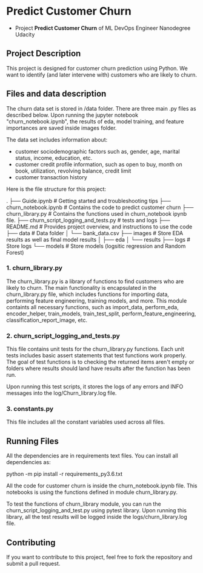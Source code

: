 # Predict Customer Churn

- Project **Predict Customer Churn** of ML DevOps Engineer Nanodegree Udacity

## Project Description
This project is designed for customer churn prediction using Python. We want to identify (and later intervene with) customers who are likely to churn. 

## Files and data description
The churn data set is stored in /data folder. There are three main .py files as described below. Upon running the jupyter notebook "churn_notebook.ipynb", the results of eda, model training, and feature importances are saved inside images folder.

The data set includes information about:
* customer sociodemographic factors such as, gender, age, marital status, income, education, etc.
* customer credit profile information, such as open to buy, month on book, utilization, revolving balance, credit limit
* customer transaction history


Here is the file structure for this project:

.
├── Guide.ipynb          # Getting started and troubleshooting tips
├── churn_notebook.ipynb # Contains the code to predict customer churn
├── churn_library.py     # Contains the functions used in churn_notebook ipynb file.
├── churn_script_logging_and_tests.py # tests and logs
├── README.md            # Provides project overview, and instructions to use the code
├── data                 # Data folder
│   └── bank_data.csv
├── images               # Store EDA results as well as final model results
│   ├── eda
│   └── results
├── logs				 # Store logs
└── models               # Store models (logsitic regression and Random Forest)


### 1. churn_library.py
The churn_library.py is a library of functions to find customers who are likely to churn. The main functionality is encapsulated in the churn_library.py file, which includes functions for importing data, performing feature engineering, training models, and more. This module containts all necessary functions, such as import_data, perform_eda, encoder_helper, train_models, train_test_split, perform_feature_engineering, classification_report_image, etc.

### 2. churn_script_logging_and_tests.py
This file contains unit tests for the churn_library.py functions. Each unit tests includes basic assert statements that test functions work properly. The goal of test functions is to checking the returned items aren't empty or folders where results should land have results after the function has been run.

Upon running this test scripts, it stores the logs of any errors and INFO messages into the log/Churn_library.log file.

### 3. constants.py
This file includes all the constant variables used across all files.

## Running Files
All the dependencies are in requirements text files. You can install all dependencies as:

python -m pip install -r requirements_py3.6.txt

All the code for customer churn is inside the churn_notebook.ipynb file. This notebooks is using the functions defined in module churn_library.py.

To test the functions of churn_library module, you can run the churn_script_logging_and_test.py using pytest library. Upon running this library, all the test results will be logged inside the logs/churn_library.log file.


## Contributing
If you want to contribute to this project, feel free to fork the repository and submit a pull request.


